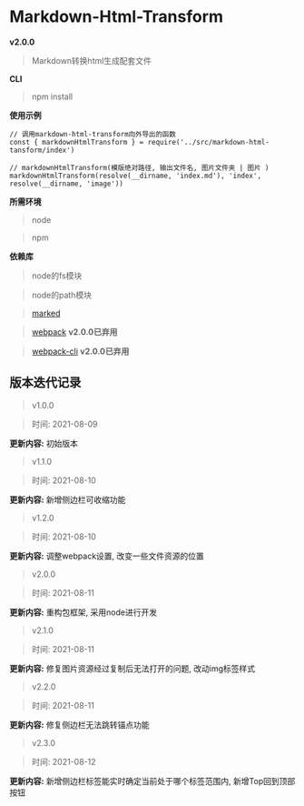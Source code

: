 # Markdown-Html-Transform

**v2.0.0**

> Markdown转换html生成配套文件

**CLI**
> npm install

**使用示例**

```
// 调用markdown-html-transform向外导出的函数
const { markdownHtmlTransform } = require('../src/markdown-html-tansform/index')

// markdownHtmlTransform(模版绝对路径, 输出文件名, 图片文件夹 | 图片 )
markdownHtmlTransform(resolve(__dirname, 'index.md'), 'index', resolve(__dirname, 'image'))
```

**所需环境**
> node

> npm

**依赖库**
> node的fs模块

> node的path模块

> [marked](https://www.npmjs.com/package/marked)

> [webpack](https://webpack.docschina.org/) **v2.0.0已弃用**

> [webpack-cli](https://www.npmjs.com/package/webpack-cli) **v2.0.0已弃用**

## 版本迭代记录

> v1.0.0

> 时间: 2021-08-09

**更新内容:** 初始版本

> v1.1.0

> 时间: 2021-08-10

**更新内容:** 新增侧边栏可收缩功能

> v1.2.0

> 时间: 2021-08-10

**更新内容:** 调整webpack设置, 改变一些文件资源的位置

> v2.0.0

> 时间: 2021-08-11

**更新内容:** 重构包框架, 采用node进行开发

> v2.1.0

> 时间: 2021-08-11

**更新内容:** 修复图片资源经过复制后无法打开的问题, 改动img标签样式

> v2.2.0

> 时间: 2021-08-11

**更新内容:** 修复侧边栏无法跳转锚点功能

> v2.3.0

> 时间: 2021-08-12

**更新内容:** 新增侧边栏标签能实时确定当前处于哪个标签范围内, 新增Top回到顶部按钮